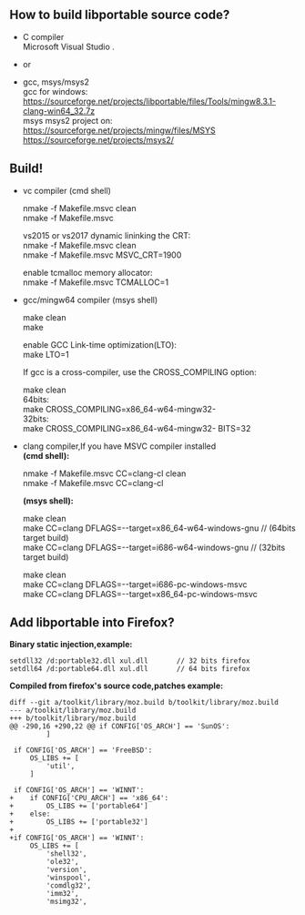 ## How to build libportable source code?

- C compiler  
Microsoft Visual Studio .   
 
- or

- gcc, msys/msys2  
gcc for windows:  
https://sourceforge.net/projects/libportable/files/Tools/mingw8.3.1-clang-win64_32.7z  
msys msys2 project on:  
https://sourceforge.net/projects/mingw/files/MSYS  
https://sourceforge.net/projects/msys2/

## Build!
- vc compiler  (cmd shell)  

	nmake -f Makefile.msvc clean  
	nmake -f Makefile.msvc
	
	vs2015 or vs2017 dynamic lininking the CRT:  
	nmake -f Makefile.msvc clean  
	nmake -f Makefile.msvc MSVC_CRT=1900  
	
	enable tcmalloc memory allocator:  
	nmake -f Makefile.msvc TCMALLOC=1  

- gcc/mingw64 compiler (msys shell)

	make clean  
	make
	
	enable GCC Link-time optimization(LTO):   
	make LTO=1
	
	If gcc is a cross-compiler, use the CROSS_COMPILING option:
	
	make clean  
	64bits:  
	make CROSS_COMPILING=x86_64-w64-mingw32-  
	32bits:  
	make CROSS_COMPILING=x86_64-w64-mingw32- BITS=32  

- clang compiler,If you have MSVC compiler installed   
	**(cmd shell):**
	
	nmake -f Makefile.msvc CC=clang-cl clean  
	nmake -f Makefile.msvc CC=clang-cl  
	
	**(msys shell):**  
	
	make clean  
	make CC=clang DFLAGS=--target=x86_64-w64-windows-gnu        // (64bits target build)  
	make CC=clang DFLAGS=--target=i686-w64-windows-gnu         // (32bits target build)  
	
	make clean  
	make CC=clang DFLAGS=--target=i686-pc-windows-msvc  
	make CC=clang DFLAGS=--target=x86_64-pc-windows-msvc  


## Add libportable into Firefox?
**Binary static injection,example:**
	
	setdll32 /d:portable32.dll xul.dll       // 32 bits firefox    
	setdll64 /d:portable64.dll xul.dll       // 64 bits firefox    

**Compiled from firefox's source code,patches example:**   
```
diff --git a/toolkit/library/moz.build b/toolkit/library/moz.build
--- a/toolkit/library/moz.build
+++ b/toolkit/library/moz.build
@@ -290,16 +290,22 @@ if CONFIG['OS_ARCH'] == 'SunOS':
         ]
 
 if CONFIG['OS_ARCH'] == 'FreeBSD':
     OS_LIBS += [
         'util',
     ]
 
 if CONFIG['OS_ARCH'] == 'WINNT':
+    if CONFIG['CPU_ARCH'] == 'x86_64':
+        OS_LIBS += ['portable64']
+    else:
+        OS_LIBS += ['portable32']
+    
+if CONFIG['OS_ARCH'] == 'WINNT':
     OS_LIBS += [
         'shell32',
         'ole32',
         'version',
         'winspool',
         'comdlg32',
         'imm32',
         'msimg32',
```